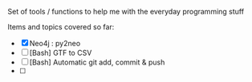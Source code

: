 Set of tools / functions to help me with the everyday programming stuff

Items and topics covered so far:

- [X] Neo4j : py2neo
- [ ] [Bash] GTF to CSV
- [ ] [Bash] Automatic git add, commit & push
- [ ]
